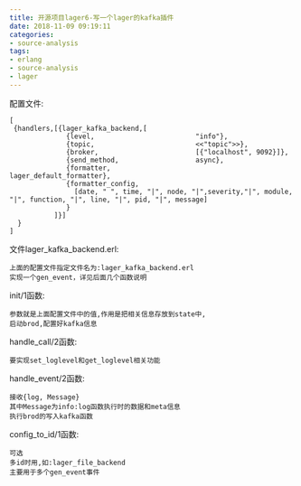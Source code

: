 ```yaml
---
title: 开源项目lager6-写一个lager的kafka插件
date: 2018-11-09 09:19:11
categories:
- source-analysis
tags:
- erlang
- source-analysis
- lager
---
```


配置文件:

    [
     {handlers,[{lager_kafka_backend,[
                  {level,                         "info"},
                  {topic,                         <<"topic">>},
                  {broker,                        [{"localhost", 9092}]},
                  {send_method,                   async},
                  {formatter,                     lager_default_formatter},
                  {formatter_config,
                    [date, " ", time, "|", node, "|",severity,"|", module, "|", function, "|", line, "|", pid, "|", message]
                  }     
               ]}]
      }
    ]

<!--more-->

文件lager_kafka_backend.erl:

    上面的配置文件指定文件名为:lager_kafka_backend.erl
    实现一个gen_event，详见后面几个函数说明

init/1函数:

    参数就是上面配置文件中的值,作用是把相关信息存放到state中,
    启动brod,配置好kafka信息

handle_call/2函数:

    要实现set_loglevel和get_loglevel相关功能

handle_event/2函数:

    接收{log, Message}
    其中Message为info:log函数执行时的数据和meta信息
    执行brod的写入kafka函数


config_to_id/1函数:

    可选
    多id时用,如:lager_file_backend
    主要用于多个gen_event事件
    









